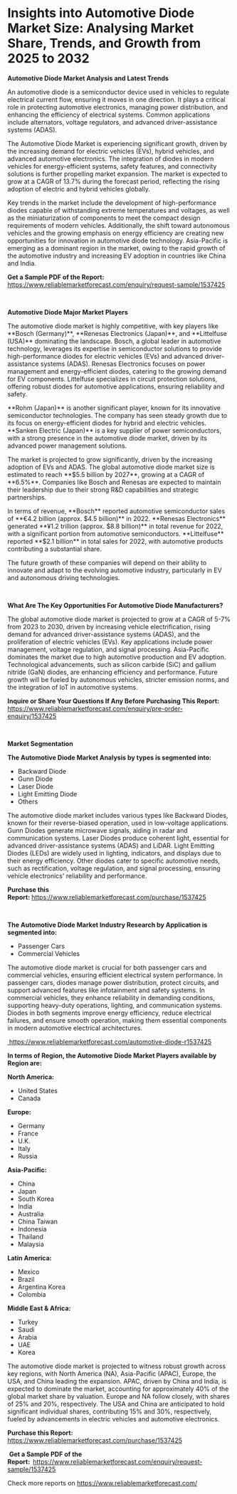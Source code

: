 <p><h1>Insights into Automotive Diode Market Size: Analysing Market Share, Trends, and Growth from 2025 to 2032</h1></p><p><strong>Automotive Diode Market Analysis and Latest Trends</strong></p>
<p><p>An automotive diode is a semiconductor device used in vehicles to regulate electrical current flow, ensuring it moves in one direction. It plays a critical role in protecting automotive electronics, managing power distribution, and enhancing the efficiency of electrical systems. Common applications include alternators, voltage regulators, and advanced driver-assistance systems (ADAS).</p><p>The Automotive Diode Market is experiencing significant growth, driven by the increasing demand for electric vehicles (EVs), hybrid vehicles, and advanced automotive electronics. The integration of diodes in modern vehicles for energy-efficient systems, safety features, and connectivity solutions is further propelling market expansion. The market is expected to grow at a CAGR of 13.7% during the forecast period, reflecting the rising adoption of electric and hybrid vehicles globally.</p><p>Key trends in the market include the development of high-performance diodes capable of withstanding extreme temperatures and voltages, as well as the miniaturization of components to meet the compact design requirements of modern vehicles. Additionally, the shift toward autonomous vehicles and the growing emphasis on energy efficiency are creating new opportunities for innovation in automotive diode technology. Asia-Pacific is emerging as a dominant region in the market, owing to the rapid growth of the automotive industry and increasing EV adoption in countries like China and India.</p></p>
<p><strong>Get a Sample PDF of the Report:&nbsp;</strong> <a href="https://www.reliablemarketforecast.com/enquiry/request-sample/1537425?utm_campaign=1144&utm_medium=2&utm_source=Github&utm_content=ia&utm_term=22012025&utm_id=automotive-diode">https://www.reliablemarketforecast.com/enquiry/request-sample/1537425</a></p>
<p>&nbsp;</p>
<p><strong>Automotive Diode Major Market Players</strong></p>
<p><p>The automotive diode market is highly competitive, with key players like **Bosch (Germany)**, **Renesas Electronics (Japan)**, and **Littelfuse (USA)** dominating the landscape. Bosch, a global leader in automotive technology, leverages its expertise in semiconductor solutions to provide high-performance diodes for electric vehicles (EVs) and advanced driver-assistance systems (ADAS). Renesas Electronics focuses on power management and energy-efficient diodes, catering to the growing demand for EV components. Littelfuse specializes in circuit protection solutions, offering robust diodes for automotive applications, ensuring reliability and safety.</p><p>**Rohm (Japan)** is another significant player, known for its innovative semiconductor technologies. The company has seen steady growth due to its focus on energy-efficient diodes for hybrid and electric vehicles. **Sanken Electric (Japan)** is a key supplier of power semiconductors, with a strong presence in the automotive diode market, driven by its advanced power management solutions.</p><p>The market is projected to grow significantly, driven by the increasing adoption of EVs and ADAS. The global automotive diode market size is estimated to reach **$5.5 billion by 2027**, growing at a CAGR of **6.5%**. Companies like Bosch and Renesas are expected to maintain their leadership due to their strong R&D capabilities and strategic partnerships.</p><p>In terms of revenue, **Bosch** reported automotive semiconductor sales of **€4.2 billion (approx. $4.5 billion)** in 2022. **Renesas Electronics** generated **¥1.2 trillion (approx. $8.8 billion)** in total revenue for 2022, with a significant portion from automotive semiconductors. **Littelfuse** reported **$2.1 billion** in total sales for 2022, with automotive products contributing a substantial share.</p><p>The future growth of these companies will depend on their ability to innovate and adapt to the evolving automotive industry, particularly in EV and autonomous driving technologies.</p></p>
<p>&nbsp;</p>
<p><strong>What Are The Key Opportunities For Automotive Diode Manufacturers?</strong></p>
<p><p>The global automotive diode market is projected to grow at a CAGR of 5-7% from 2023 to 2030, driven by increasing vehicle electrification, rising demand for advanced driver-assistance systems (ADAS), and the proliferation of electric vehicles (EVs). Key applications include power management, voltage regulation, and signal processing. Asia-Pacific dominates the market due to high automotive production and EV adoption. Technological advancements, such as silicon carbide (SiC) and gallium nitride (GaN) diodes, are enhancing efficiency and performance. Future growth will be fueled by autonomous vehicles, stricter emission norms, and the integration of IoT in automotive systems.</p></p>
<p><strong>Inquire or Share Your Questions If Any Before Purchasing This Report:</strong> <a href="https://www.reliablemarketforecast.com/enquiry/pre-order-enquiry/1537425?utm_campaign=1144&utm_medium=2&utm_source=Github&utm_content=ia&utm_term=22012025&utm_id=automotive-diode">https://www.reliablemarketforecast.com/enquiry/pre-order-enquiry/1537425</a></p>
<p>&nbsp;</p>
<p><strong>Market Segmentation</strong></p>
<p><strong>The Automotive Diode Market Analysis by types is segmented into:</strong></p>
<p><ul><li>Backward Diode</li><li>Gunn Diode</li><li>Laser Diode</li><li>Light Emitting Diode</li><li>Others</li></ul></p>
<p><p>The automotive diode market includes various types like Backward Diodes, known for their reverse-biased operation, used in low-voltage applications. Gunn Diodes generate microwave signals, aiding in radar and communication systems. Laser Diodes produce coherent light, essential for advanced driver-assistance systems (ADAS) and LiDAR. Light Emitting Diodes (LEDs) are widely used in lighting, indicators, and displays due to their energy efficiency. Other diodes cater to specific automotive needs, such as rectification, voltage regulation, and signal processing, ensuring vehicle electronics' reliability and performance.</p></p>
<p><strong>Purchase this Report:&nbsp;</strong><a href="https://www.reliablemarketforecast.com/purchase/1537425?utm_campaign=1144&utm_medium=2&utm_source=Github&utm_content=ia&utm_term=22012025&utm_id=automotive-diode">https://www.reliablemarketforecast.com/purchase/1537425</a></p>
<p>&nbsp;</p>
<p><strong>The Automotive Diode Market Industry Research by Application is segmented into:</strong></p>
<p><ul><li>Passenger Cars</li><li>Commercial Vehicles</li></ul></p>
<p><p>The automotive diode market is crucial for both passenger cars and commercial vehicles, ensuring efficient electrical system performance. In passenger cars, diodes manage power distribution, protect circuits, and support advanced features like infotainment and safety systems. In commercial vehicles, they enhance reliability in demanding conditions, supporting heavy-duty operations, lighting, and communication systems. Diodes in both segments improve energy efficiency, reduce electrical failures, and ensure smooth operation, making them essential components in modern automotive electrical architectures.</p></p>
<p><a href="https://www.reliablemarketforecast.com/automotive-diode-r1537425?utm_campaign=1144&utm_medium=2&utm_source=Github&utm_content=ia&utm_term=22012025&utm_id=automotive-diode">&nbsp;https://www.reliablemarketforecast.com/automotive-diode-r1537425</a></p>
<p><strong>In terms of Region, the Automotive Diode Market Players available by Region are:</strong></p>
<p>
    <p> <strong> North America: </strong>
        <ul>
            <li>United States</li>
            <li>Canada</li>
        </ul>
        </p> 
    <p> <strong> Europe: </strong>
        <ul>
            <li>Germany</li>
            <li>France</li>
            <li>U.K.</li>
            <li>Italy</li>
            <li>Russia</li>
        </ul>
        </p> 
    <p> <strong> Asia-Pacific: </strong>
        <ul>
            <li>China</li>
            <li>Japan</li>
            <li>South Korea</li>
            <li>India</li>
            <li>Australia</li>
            <li>China Taiwan</li>
            <li>Indonesia</li>
            <li>Thailand</li>
            <li>Malaysia</li>
        </ul>
        </p> 
    <p> <strong> Latin America: </strong>
        <ul>
            <li>Mexico</li>
            <li>Brazil</li>
            <li>Argentina Korea</li>
            <li>Colombia</li>
        </ul>
        </p> 
    <p> <strong> Middle East & Africa: </strong>
        <ul>
            <li>Turkey</li>
            <li>Saudi</li>
            <li>Arabia</li>
            <li>UAE</li>
            <li>Korea</li>
        </ul>
    </p>
    </p>
<p><p>The automotive diode market is projected to witness robust growth across key regions, with North America (NA), Asia-Pacific (APAC), Europe, the USA, and China leading the expansion. APAC, driven by China and India, is expected to dominate the market, accounting for approximately 40% of the global market share by valuation. Europe and NA follow closely, with shares of 25% and 20%, respectively. The USA and China are anticipated to hold significant individual shares, contributing 15% and 30%, respectively, fueled by advancements in electric vehicles and automotive electronics.</p></p>
<p><strong>Purchase this Report: </strong><a href="https://www.reliablemarketforecast.com/purchase/1537425?utm_campaign=1144&utm_medium=2&utm_source=Github&utm_content=ia&utm_term=22012025&utm_id=automotive-diode">https://www.reliablemarketforecast.com/purchase/1537425</a></p>
<p>&nbsp;<strong>Get a Sample PDF of the Report:&nbsp;&nbsp;</strong><a href="https://www.reliablemarketforecast.com/enquiry/request-sample/1537425?utm_campaign=1144&utm_medium=2&utm_source=Github&utm_content=ia&utm_term=22012025&utm_id=automotive-diode">https://www.reliablemarketforecast.com/enquiry/request-sample/1537425</a></p>
<p><strong></strong></p>
<p>Check more reports on <a href="https://www.reliablemarketforecast.com/?utm_campaign=1144&utm_medium=2&utm_source=Github&utm_content=ia&utm_term=22012025&utm_id=automotive-diode">https://www.reliablemarketforecast.com/</a></p>